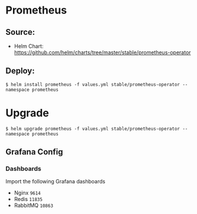 # Prometheus

## Source:

- Helm Chart: https://github.com/helm/charts/tree/master/stable/prometheus-operator

## Deploy:

```shell
$ helm install prometheus -f values.yml stable/prometheus-operator --namespace prometheus
```

# Upgrade 

```shell
$ helm upgrade prometheus -f values.yml stable/prometheus-operator --namespace prometheus
```

## Grafana Config

### Dashboards

Import the following Grafana dashboards

- Nginx `9614`
- Redis `11835`
- RabbitMQ `10863`




